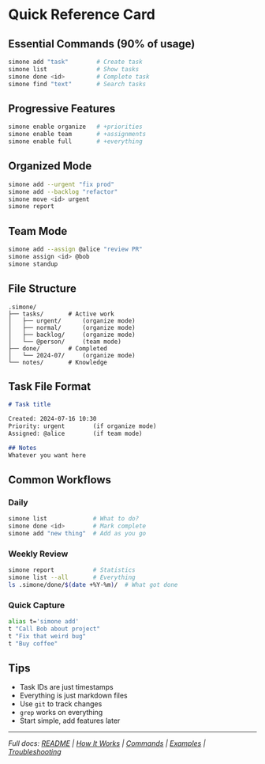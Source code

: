 # Quick Reference Card

## Essential Commands (90% of usage)

```bash
simone add "task"        # Create task
simone list              # Show tasks
simone done <id>         # Complete task
simone find "text"       # Search tasks
```

## Progressive Features

```bash
simone enable organize   # +priorities
simone enable team       # +assignments  
simone enable full       # +everything
```

## Organized Mode

```bash
simone add --urgent "fix prod"
simone add --backlog "refactor"
simone move <id> urgent
simone report
```

## Team Mode

```bash
simone add --assign @alice "review PR"
simone assign <id> @bob
simone standup
```

## File Structure

```
.simone/
├── tasks/       # Active work
│   ├── urgent/      (organize mode)
│   ├── normal/      (organize mode)
│   ├── backlog/     (organize mode)
│   └── @person/     (team mode)
├── done/        # Completed
│   └── 2024-07/     (organize mode)
└── notes/       # Knowledge
```

## Task File Format

```markdown
# Task title

Created: 2024-07-16 10:30
Priority: urgent        (if organize mode)
Assigned: @alice        (if team mode)

## Notes
Whatever you want here
```

## Common Workflows

### Daily
```bash
simone list             # What to do?
simone done <id>        # Mark complete
simone add "new thing"  # Add as you go
```

### Weekly Review
```bash
simone report           # Statistics
simone list --all       # Everything
ls .simone/done/$(date +%Y-%m)/  # What got done
```

### Quick Capture
```bash
alias t='simone add'
t "Call Bob about project"
t "Fix that weird bug"
t "Buy coffee"
```

## Tips

- Task IDs are just timestamps
- Everything is just markdown files
- Use `git` to track changes
- `grep` works on everything
- Start simple, add features later

---
*Full docs: [README](README.md) | [How It Works](HOW-IT-WORKS.md) | [Commands](COMMANDS.md) | [Examples](EXAMPLES.md) | [Troubleshooting](TROUBLESHOOTING.md)*
